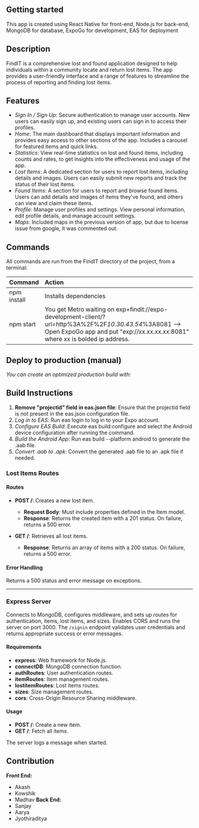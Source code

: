 ## Getting started
This app is created using React Native for front-end, Node.js for back-end, MongoDB for database, ExpoGo for development, EAS for deployment 

## Description
FindIT is a comprehensive lost and found application designed to help individuals within a community locate and return lost items. The app provides a user-friendly interface and a range of features to streamline the process of reporting and finding lost items.

## Features

- *Sign In / Sign Up*: Secure authentication to manage user accounts. New users can easily sign up, and existing users can sign in to access their profiles.
- *Home*: The main dashboard that displays important information and provides easy access to other sections of the app. Includes a carousel for featured items and quick links.
- *Statistics*: View real-time statistics on lost and found items, including counts and rates, to get insights into the effectiveness and usage of the app.
- *Lost Items*: A dedicated section for users to report lost items, including details and images. Users can easily submit new reports and track the status of their lost items.
- *Found Items*: A section for users to report and browse found items. Users can add details and images of items they've found, and others can view and claim these items.
- *Profile*: Manage user profiles and settings. View personal information, edit profile details, and manage account settings.
- *Maps*: Included maps in the previous version of app, but due to license issue from google, it was commented out.
  
## Commands

All commands are run from the FindIT directory of the project, from a terminal:

| Command                 | Action                                                 |
| :---------------------- | :----------------------------------------------------- |
| npm install         | Installs dependencies                                  |
| npm start           | You get Metro waiting on exp+findit://expo-development-client/?url=http%3A%2F%2F*10.30.43.54*%3A8081 --> Open ExpoGo app and put "exp://xx.xx.xx.xx:8081" where xx is bolded ip address.           |


## Deploy to production (manual)

*You can create an optimized production build with:*

## Build Instructions

1. **Remove "projectid" field in eas.json file**: Ensure that the projectid field is not present in the eas.json configuration file.
2. *Log in to EAS*: Run eas login to log in to your Expo account.
3. *Configure EAS Build*: Execute eas build:configure and select the Android device configuration after running the command.
4. *Build the Android App*: Run eas build --platform android to generate the .aab file.
5. *Convert .aab to .apk*: Convert the generated .aab file to an .apk file if needed.


### Lost Items Routes

#### Routes

- **POST /**: Creates a new lost item.  
  - **Request Body**: Must include properties defined in the Item model.  
  - **Response**: Returns the created item with a 201 status. On failure, returns a 500 error.

- **GET /**: Retrieves all lost items.  
  - **Response**: Returns an array of items with a 200 status. On failure, returns a 500 error.

#### Error Handling

Returns a 500 status and error message on exceptions.

---

### Express Server

Connects to MongoDB, configures middleware, and sets up routes for authentication, items, lost items, and sizes. Enables CORS and runs the server on port 3000. The `/signin` endpoint validates user credentials and returns appropriate success or error messages.

#### Requirements

- **express**: Web framework for Node.js.
- **connectDB**: MongoDB connection function.
- **authRoutes**: User authentication routes.
- **itemRoutes**: Item management routes.
- **lostitemRoutes**: Lost items routes.
- **sizes**: Size management routes.
- **cors**: Cross-Origin Resource Sharing middleware.

#### Usage

- **POST /**: Create a new item.
- **GET /**: Fetch all items.

The server logs a message when started.




## Contribution

**Front End:**
- Akash
- Kowshik
- Madhav
**Back End:**
- Sanjay
- Aarya
- Jyothiraditya
